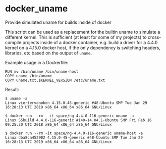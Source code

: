 # docker_uname
Provide simulated uname for builds inside of docker

This script can be used as a replacement for the builtin uname to simulate
a different kernel.
This is sufficient (at least for some of my projects) to cross-compile
projects inside of a docker container, e.g. build a driver for a 4.4.0 kernel
on a 4.15.0 docker host, if the only dependency is switching headers, libraries, etc
based on the output of `uname`.

Example usage in a Dockerfile:
```
RUN mv /bin/uname /bin/uname-host
COPY uname /bin/uname
COPY uname.txt.$KERNEL_VERSION /etc/uname.txt
```

Result:
```
$ uname -a
Linux viertervonoben 4.15.0-45-generic #48-Ubuntu SMP Tue Jan 29 16:28:13 UTC 2019 x86_64 x86_64 x86_64 GNU/Linux

$ docker run --rm --it space/ng-4.4.0-116-generic uname -a
Linux S5build 4.4.0-116-generic #140~14.04.1-Ubuntu SMP Fri Feb 16 09:25:20 UTC 2018 x86_64 x86_64 x86_64 GNU/Linux

$ docker run --rm -it space/ng-4.4.0-116-generic uname-host -a
Linux dba8ca452902 4.15.0-45-generic #48-Ubuntu SMP Tue Jan 29 16:28:13 UTC 2019 x86_64 x86_64 x86_64 GNU/Linux
```
